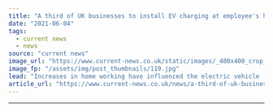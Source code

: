 ```yaml
---
title: "A third of UK businesses to install EV charging at employee's homes"
date: "2021-06-04"
tags: 
  - current news
  - news
source: "current news"
image_url: "https://www.current-news.co.uk/static/images/_400x400_crop_center-center/centrica-home-charger-image-centrica.jpg"
image_fp: "/assets/img/post_thumbnails/119.jpg"
lead: "​Increases in home working have influenced the electric vehicle (EV) charging plans of businesses, as 34% say they plan on putting chargers in employee’s homes."
article_url: "https://www.current-news.co.uk/news/a-third-of-uk-businesses-to-install-ev-charging-at-employees-homes?utm_source=rss-feeds&utm_medium=rss&utm_campaign=rss"
---
```


---
